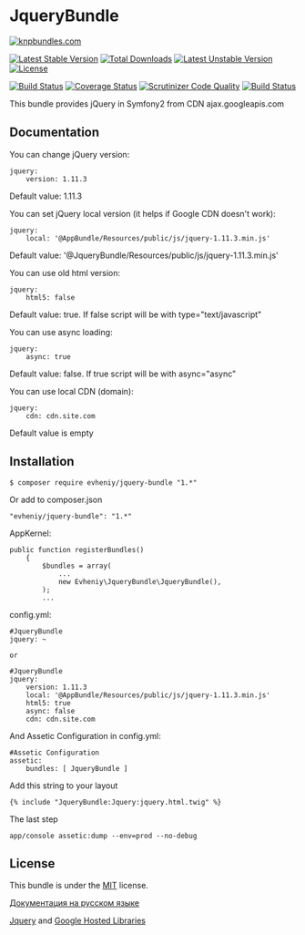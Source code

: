 JqueryBundle
=================

[![knpbundles.com](http://knpbundles.com/evheniy/JqueryBundle/badge)](http://knpbundles.com/evheniy/JqueryBundle)

[![Latest Stable Version](https://poser.pugx.org/evheniy/jquery-bundle/v/stable.svg)](https://packagist.org/packages/evheniy/jquery-bundle) [![Total Downloads](https://poser.pugx.org/evheniy/jquery-bundle/downloads.svg)](https://packagist.org/packages/evheniy/jquery-bundle) [![Latest Unstable Version](https://poser.pugx.org/evheniy/jquery-bundle/v/unstable.svg)](https://packagist.org/packages/evheniy/jquery-bundle) [![License](https://poser.pugx.org/evheniy/jquery-bundle/license.svg)](https://packagist.org/packages/evheniy/jquery-bundle)

[![Build Status](https://travis-ci.org/evheniy/JqueryBundle.svg?branch=master)](https://travis-ci.org/evheniy/JqueryBundle)
[![Coverage Status](https://coveralls.io/repos/evheniy/JqueryBundle/badge.svg?branch=master&service=github)](https://coveralls.io/github/evheniy/JqueryBundle?branch=master)
[![Scrutinizer Code Quality](https://scrutinizer-ci.com/g/evheniy/JqueryBundle/badges/quality-score.png?b=master)](https://scrutinizer-ci.com/g/evheniy/JqueryBundle/?branch=master) [![Build Status](https://scrutinizer-ci.com/g/evheniy/JqueryBundle/badges/build.png?b=master)](https://scrutinizer-ci.com/g/evheniy/JqueryBundle/build-status/master)

This bundle provides jQuery in Symfony2 from CDN ajax.googleapis.com

Documentation
-------------

You can change jQuery version:

    jquery:
        version: 1.11.3
        
Default value: 1.11.3

You can set jQuery local version (it helps if Google CDN doesn't work):

    jquery:
        local: '@AppBundle/Resources/public/js/jquery-1.11.3.min.js'
        
Default value: '@JqueryBundle/Resources/public/js/jquery-1.11.3.min.js'

You can use old html version:

    jquery:
        html5: false

Default value: true. If false script will be with type="text/javascript"

You can use async loading:

    jquery:
        async: true

Default value: false. If true script will be with async="async"

You can use local CDN (domain):

    jquery:
        cdn: cdn.site.com

Default value is empty

Installation
------------

    $ composer require evheniy/jquery-bundle "1.*"

Or add to composer.json

    "evheniy/jquery-bundle": "1.*"

AppKernel:

    public function registerBundles()
        {
            $bundles = array(
                ...
                new Evheniy\JqueryBundle\JqueryBundle(),
            );
            ...

config.yml:

    #JqueryBundle
    jquery: ~

    or

    #JqueryBundle
    jquery:
        version: 1.11.3
        local: '@AppBundle/Resources/public/js/jquery-1.11.3.min.js'
        html5: true
        async: false
        cdn: cdn.site.com

And Assetic Configuration in config.yml:

    #Assetic Configuration
    assetic:
        bundles: [ JqueryBundle ]

Add this string to your layout

    {% include "JqueryBundle:Jquery:jquery.html.twig" %}

The last step

    app/console assetic:dump --env=prod --no-debug

License
-------

This bundle is under the [MIT][4] license.

[Документация на русском языке][1]

[Jquery][2] and [Google Hosted Libraries][3]

[1]:  http://makedev.org/articles/symfony/bundles/jquery_bundle.html
[2]:  https://jquery.com/
[3]:  https://developers.google.com/speed/libraries/devguide#jquery
[4]:  https://github.com/evheniy/JqueryBundle/blob/master/Resources/meta/LICENSE
